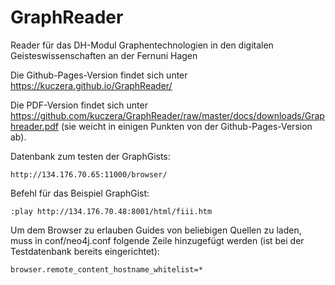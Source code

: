# GraphReader
Reader für das DH-Modul Graphentechnologien in den digitalen Geisteswissenschaften an der Fernuni Hagen

Die Github-Pages-Version findet sich unter https://kuczera.github.io/GraphReader/

Die PDF-Version findet sich unter https://github.com/kuczera/GraphReader/raw/master/docs/downloads/Graphreader.pdf (sie weicht in einigen Punkten von der Github-Pages-Version ab).

Datenbank zum testen der GraphGists:

`http://134.176.70.65:11000/browser/`

Befehl für das Beispiel GraphGist:

`:play http://134.176.70.48:8001/html/fiii.htm`

Um dem Browser zu erlauben Guides von beliebigen Quellen zu laden, muss in conf/neo4j.conf folgende Zeile hinzugefügt werden (ist bei der Testdatenbank bereits eingerichtet):

`browser.remote_content_hostname_whitelist=*`
